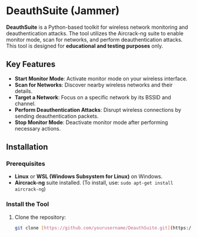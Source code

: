 # **DeauthSuite (Jammer)**

**DeauthSuite** is a Python-based toolkit for wireless network monitoring and deauthentication attacks. The tool utilizes the Aircrack-ng suite to enable monitor mode, scan for networks, and perform deauthentication attacks. This tool is designed for **educational and testing purposes** only.

## **Key Features**

- **Start Monitor Mode**: Activate monitor mode on your wireless interface.
- **Scan for Networks**: Discover nearby wireless networks and their details.
- **Target a Network**: Focus on a specific network by its BSSID and channel.
- **Perform Deauthentication Attacks**: Disrupt wireless connections by sending deauthentication packets.
- **Stop Monitor Mode**: Deactivate monitor mode after performing necessary actions.

## **Installation**

### **Prerequisites**

- **Linux** or **WSL (Windows Subsystem for Linux)** on Windows.
- **Aircrack-ng** suite installed. (To install, use: `sudo apt-get install aircrack-ng`)

### **Install the Tool**

1. Clone the repository:
   ```bash
   git clone [https://github.com/yourusername/DeauthSuite.git](https://github.com/Romeo509/DeauthSuite.git)
